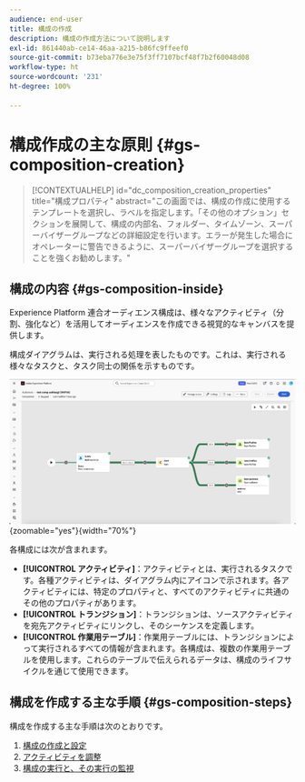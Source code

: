```yaml
---
audience: end-user
title: 構成の作成
description: 構成の作成方法について説明します
exl-id: 861440ab-ce14-46aa-a215-b86fc9ffeef0
source-git-commit: b73eba776e3e75f3ff7107bcf48f7b2f60048d08
workflow-type: ht
source-wordcount: '231'
ht-degree: 100%

---
```


# 構成作成の主な原則 {#gs-composition-creation}

>[!CONTEXTUALHELP]
>id="dc_composition_creation_properties"
>title="構成プロパティ"
>abstract="この画面では、構成の作成に使用するテンプレートを選択し、ラベルを指定します。「その他のオプション」セクションを展開して、構成の内部名、フォルダー、タイムゾーン、スーパーバイザーグループなどの詳細設定を行います。エラーが発生した場合にオペレーターに警告できるように、スーパーバイザーグループを選択することを強くお勧めします。"

## 構成の内容 {#gs-composition-inside}

Experience Platform 連合オーディエンス構成は、様々なアクティビティ（分割、強化など）を活用してオーディエンスを作成できる視覚的なキャンバスを提供します。

構成ダイアグラムは、実行される処理を表したものです。これは、実行される様々なタスクと、タスク同士の関係を示すものです。

![](assets/gs-compositions/composition-example.png){zoomable="yes"}{width="70%"}

各構成には次が含まれます。

* **[!UICONTROL アクティビティ]**：アクティビティとは、実行されるタスクです。各種アクティビティは、ダイアグラム内にアイコンで示されます。各アクティビティには、特定のプロパティと、すべてのアクティビティに共通のその他のプロパティがあります。
* **[!UICONTROL トランジション]**：トランジションは、ソースアクティビティを宛先アクティビティにリンクし、そのシーケンスを定義します。
* **[!UICONTROL 作業用テーブル]**：作業用テーブルには、トランジションによって実行されるすべての情報が含まれます。各構成は、複数の作業用テーブルを使用します。これらのテーブルで伝えられるデータは、構成のライフサイクルを通じて使用できます。

## 構成を作成する主な手順 {#gs-composition-steps}

構成を作成する主な手順は次のとおりです。

1. [構成の作成と設定](../compositions/create-composition.md)
1. [アクティビティを調整](../compositions/orchestrate-activities.md)
1. [構成の実行と、その実行の監視](../compositions/start-monitor-composition.md)
